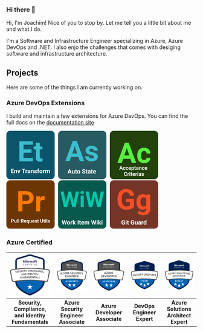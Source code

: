 ### Hi there 👋

Hi, I'm Joachim! Nice of you to stop by. Let me tell you a little bit about me and what I do.

I'm a Software and Infrastructure Engineer specializing in Azure, Azure DevOps and .NET. I also enjo the challenges that comes with desiging software and infrastructure architecture.

## Projects

Here are some of the things I am currently working on.

### Azure DevOps Extensions

I build and maintain a few extensions for Azure DevOps. You can find the full docs on the [documentation site](https://docs.devops-extensions.dev/)

<div style="display;flex;flex-direction:row;">
<a href="https://marketplace.visualstudio.com/items?itemName=joachimdalen.env-transform" style="margin-right:5px"><img src="./assets/extensions/env-transform.png"/></a>
<a href="https://marketplace.visualstudio.com/items?itemName=joachimdalen.auto-state" style="margin-right:5px"><img src="./assets/extensions/auto-state.png"/></a>
<a href="https://marketplace.visualstudio.com/items?itemName=joachimdalen.acceptance-criterias" style="margin-right:5px"><img src="./assets/extensions/acceptance-criterias.png"/></a>
<a href="https://marketplace.visualstudio.com/items?itemName=joachimdalen.pull-request-utils" style="margin-right:5px"><img src="./assets/extensions/pull-request-utils.png"/></a>
<a href="https://marketplace.visualstudio.com/items?itemName=joachimdalen.work-item-wiki" style="margin-right:5px"><img src="./assets/extensions/work-item-wiki.png"/></a>
<a href="https://marketplace.visualstudio.com/items?itemName=joachimdalen.gitguard" style="margin-right:5px"><img src="./assets/extensions/gitguard.png"/></a>
</div>

### Azure Certified

| ![](./assets/certifications/security-compliance-and-identity-fundamentals.png) | ![](./assets/certifications/azure-security-engineer-associate.png) | ![](./assets/certifications/azure-developer-associate.png) | ![](./assets/certifications/azure-devops-engineer-expert.png) | ![](./assets/certifications/azure-solutions-architect-expert.png) |
| :----------------------------------------------------------------------------: | :----------------------------------------------------------------: | :--------------------------------------------------------: | :-----------------------------------------------------------: | :---------------------------------------------------------------: |
|              **Security, Compliance, and Identity Fundamentals**               |               **Azure Security Engineer Associate**                |               **Azure Developer Associate**                |                  **DevOps Engineer Expert**                   |               **Azure Solutions Architect Expert**                |
